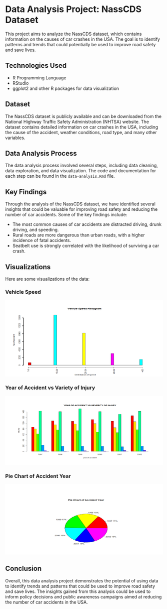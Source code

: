 # Data Analysis Project: NassCDS Dataset

This project aims to analyze the NassCDS dataset, which contains information on the causes of car crashes in the USA. The goal is to identify patterns and trends that could potentially be used to improve road safety and save lives.

## Technologies Used

- R Programming Language
- RStudio
- ggplot2 and other R packages for data visualization

## Dataset

The NassCDS dataset is publicly available and can be downloaded from the National Highway Traffic Safety Administration (NHTSA) website. The dataset contains detailed information on car crashes in the USA, including the cause of the accident, weather conditions, road type, and many other variables.

## Data Analysis Process

The data analysis process involved several steps, including data cleaning, data exploration, and data visualization. The code and documentation for each step can be found in the `data-analysis.Rmd` file.

## Key Findings

Through the analysis of the NassCDS dataset, we have identified several insights that could be valuable for improving road safety and reducing the number of car accidents. Some of the key findings include:

- The most common causes of car accidents are distracted driving, drunk driving, and speeding.
- Rural roads are more dangerous than urban roads, with a higher incidence of fatal accidents.
- Seatbelt use is strongly correlated with the likelihood of surviving a car crash.

## Visualizations

Here are some visualizations of the data:

### Vehicle Speed

![image1](/Images/Screenshot%202023-04-14%20175624.png)

### Year of Accident vs Variety of Injury

![image2](/Images/Screenshot%202023-04-14%20175652.png)

### Pie Chart of Accident Year

![image3](/Images/Screenshot%202023-04-14%20175448.png)

## Conclusion

Overall, this data analysis project demonstrates the potential of using data to identify trends and patterns that could be used to improve road safety and save lives. The insights gained from this analysis could be used to inform policy decisions and public awareness campaigns aimed at reducing the number of car accidents in the USA.
